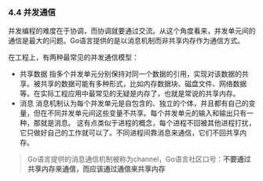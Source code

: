 ### 4.4 并发通信

并发编程的难度在于协调，而协调就要通过交流。从这个角度看来，并发单元间的通信是最大的问题。Go语言提供的是以消息机制而非共享内存作为通信方式。

在工程上，有两种最常见的并发通信模型：
* 共享数据
   指多个并发单元分别保持对同一个数据的引用，实现对该数据的共享。被共享的数据可能有多种形式，比如内存数据块、磁盘文件、网络数据等。在实际工程应用中最常见的无疑是内存了，也就是常说的共享内存。
* 消息
  消息机制认为每个并发单元是自包含的、独立的个体，并且都有自己的变量，但在不同并发单元间这些变量不共享。每个并发单元的输入和输出只有一种，那就是消息。
  这有点类似于进程的概念，每个进程不回被其他进程打扰，它只做好自己的工作就可以了。不同进程间靠消息来通信，它们不回共享内存。

>Go语言提供的消息通信机制被称为channel，Go语言社区口号：**不要通过共享内存来通信，而应该通过通信来共享内存**
  

